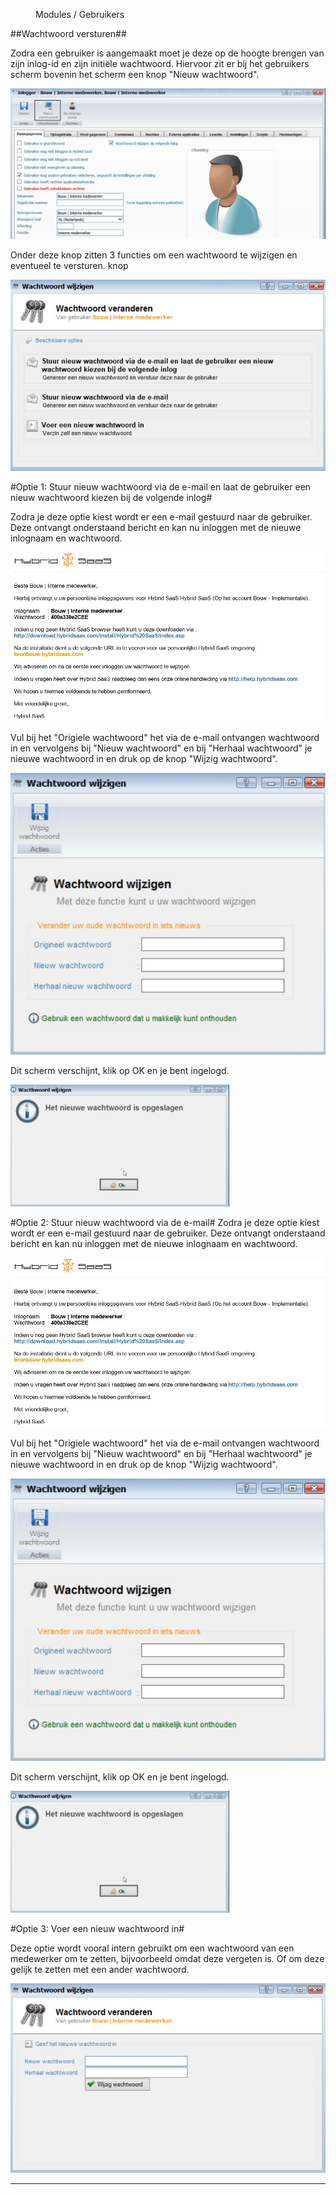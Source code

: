 <properties>
	<page>
		<title>Wachtwoord versturen</title>
			</page>
	<menu>
		<position>Modules / Gebruikers </position>
		<title>Wachtwoord versturen</title>
	</menu>
</properties>

##Wachtwoord versturen##

Zodra een gebruiker is aangemaakt moet je deze op de hoogte brengen van zijn inlog-id en zijn initiële wachtwoord.
Hiervoor zit er bij het gebruikers scherm bovenin het scherm een knop "Nieuw wachtwoord".

![](images/gebruiker-wachtwoord.jpg)

Onder deze knop zitten 3 functies om een wachtwoord te wijzigen en eventueel te versturen. knop 

![](images/gebruiker-wachtwoord-1.jpg)  

#Optie 1: Stuur nieuw wachtwoord via de e-mail en laat de gebruiker een nieuw wachtwoord kiezen bij de volgende inlog#

Zodra je deze optie kiest wordt er een e-mail gestuurd naar de gebruiker. Deze ontvangt onderstaand bericht en kan nu inloggen met de nieuwe inlognaam en wachtwoord.

![](images/gebruiker-wachtwoord-optie1.jpg)

Vul bij het "Origiele wachtwoord" het via de e-mail ontvangen wachtwoord in en vervolgens bij "Nieuw wachtwoord" en bij "Herhaal wachtwoord" je nieuwe wachtwoord in en druk op de knop "Wijzig wachtwoord".  

![](images/gebruiker-wachtwoord-wijzig.jpg)

Dit scherm verschijnt, klik op OK en je bent ingelogd.

![](images/gebruiker-wachtwoord-ok.jpg)

#Optie 2: Stuur nieuw wachtwoord via de e-mail#
Zodra je deze optie kiest wordt er een e-mail gestuurd naar de gebruiker. Deze ontvangt onderstaand bericht en kan nu inloggen met de nieuwe inlognaam en wachtwoord.

![](images/gebruiker-wachtwoord-optie1.jpg)

Vul bij het "Origiele wachtwoord" het via de e-mail ontvangen wachtwoord in en vervolgens bij "Nieuw wachtwoord" en bij "Herhaal wachtwoord" je nieuwe wachtwoord in en druk op de knop "Wijzig wachtwoord".  

![](images/gebruiker-wachtwoord-wijzig.jpg)

Dit scherm verschijnt, klik op OK en je bent ingelogd.

![](images/gebruiker-wachtwoord-ok.jpg)

#Optie 3: Voer een nieuw wachtwoord in#

Deze optie wordt vooral intern gebruikt om een wachtwoord van een medewerker om te zetten, bijvoorbeeld omdat deze vergeten is. Of om deze gelijk te zetten met een ander wachtwoord.
 
![](images/gebruiker-wachtwoord-optie-3.jpg)

----------




